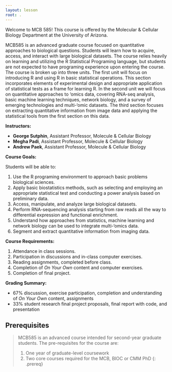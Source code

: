 ```yaml
---
layout: lesson
root: .
---
```


Welcome to MCB 585! This course is offered by the Molecular & Cellular Biology Department at the University of Arizona. 

MCB585 is an advanced graduate course focused on quantitative approaches to biological questions. Students will learn how to acquire, access, and interact with large biological datasets. The course relies heavily on learning and utilizing the R Statistical Programing language, but students are not expected to have programing experience upon entering the course. The course is broken up into three units. The first unit will focus on introducing R and using R in basic statistical operations. This section incorporates elements of experimental design and appropriate application of statistical tests as a frame for learning R. In the second unit we will focus on quantitative approaches to ‘omics data, covering RNA-seq analysis, basic machine learning techniques, network biology, and a survey of emerging technologies and multi-‘omic datasets. The third section focuses on extracting quantitative information from image data and applying the statistical tools from the first section on this data.

**Instructors:**

*   **George Sutphin**, Assistant Professor, Molecule & Cellular Biology
*   **Megha Padi**, Assistant Professor, Molecule & Cellular Biology
*   **Andrew Paek**, Assistant Professor, Molecule & Cellular Biology

**Course Goals:**

Students will be able to:
1.	Use the R programing environment to approach basic problems biological sciences.
2.	Apply basic biostatistics methods, such as selecting and employing an appropriate statistical test and conducting a power analysis based on preliminary data.
3.	Access, manipulate, and analyze large biological datasets.
4.	Perform RNA-sequencing analysis starting from raw reads all the way to differential expression and functional enrichment.
5.	Understand how approaches from statistics, machine learning and network biology can be used to integrate multi-‘omics data.
6.	Segment and extract quantitative information from imaging data.

**Course Requirements:**
1.  Attendance in class sessions.
2.  Participation in discussions and in-class computer exercises.
3.  Reading assignments, completed before class.
4.  Completion of *On Your Own* content and computer exercises.
5.  Completion of final project.

**Grading Summary:**
* 67% discussion,  exercise participation, completion and understanding of *On Your Own* content, assignments
* 33% student research final project proposals, final report with code, and presentation

## Prerequisites
>
> MCB585 is an advanced course intended for second-year graduate students.  The pre-requisites for the course are:
> 1.  One year of graduate-level coursework
> 2.  Two core courses required for the MCB, BIOC or CMM PhD
{: .prereq}

&nbsp;
